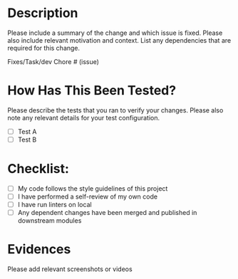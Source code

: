 # Description

Please include a summary of the change and which issue is fixed. Please also include relevant motivation and context. List any dependencies that are required for this change.

Fixes/Task/dev Chore # (issue)

# How Has This Been Tested?

Please describe the tests that you ran to verify your changes. Please also note any relevant details for your test configuration.

- [ ] Test A
- [ ] Test B

# Checklist:

- [ ] My code follows the style guidelines of this project
- [ ] I have performed a self-review of my own code
- [ ] I have run linters on local
- [ ] Any dependent changes have been merged and published in downstream modules

# Evidences

Please add relevant screenshots or videos
